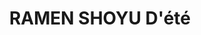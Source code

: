 ---
title: "RAMEN SHOYU D'été "
draft: false
layout: recettes
type: plat
categories:
  - Plat chaud
auteur: Auré
regime:
  - vegan
region: Japon
saison:
  - ete
cuisson: Oui
temperature: Chaud
plate: 100
quantite_desc: un bol d'environ 600ml par personne
check: Oui
checkAlwaysOk: false
ingredients:
  legumes:
    - title: Zestes de citron séchés
      unit: grammes
      quantite: 10
      commentaire: ou yuzu. Mixé très fin
    - title: Algue Nori
      quantite: 45
      unit: grammes
      commentaire: coupées en languettes. 16/feuilles
    - title: Cébette - Ciboule - Cive - Oignon vert
      quantite: 1.5
      unit: Kg
    - title: Epinard
      quantite: 2
      unit: Kg
    - title: Tomate
      quantite: 8
      unit: Kg
    - title: Ail
      quantite: 5
      unit: tête·s
      commentaire: Bouillon final
    - title: Gingembre bio
      quantite: 600
      unit: grammes
      commentaire: Bouillon final
    - title: Champignons
      quantite: 2
      unit: Kg
      commentaire: Bouillon final
    - title: Oignon
      quantite: 12
      unit: Kg
      commentaire: Bouillon final
    - title: Champignon shiitake séché
      quantite: 250
      unit: grammes
      commentaire: Taré
    - title: Ail
      quantite: 20
      unit: gousse·s
      commentaire: Taré
    - title: Gingembre bio
      quantite: 240
      unit: grammes
      commentaire: Taré
    - title: Algue Kombu
      quantite: 30
      unit: grammes
      commentaire: Taré à faire la veille
    - title: Champignon shiitake séché
      quantite: 500
      unit: grammes
      commentaire: Dashi
    - title: Algue Kombu
      quantite: 30
      unit: grammes
      commentaire: Dashi à faire la veille
  autres:
    - title: Eau
      quantite: 3
      unit: litre
      commentaire: Oeufs mollés Ajitama
    - title: Eau
      quantite: 70
      unit: litre
      commentaire: Dashi
  epices:
    - title: Miso blanc
      quantite: 400
      unit: grammes
      commentaire: 4gr à racler sur le bords du bol
    - title: Tamari (sauce)
      quantite: 150
      unit: ml
      commentaire: ou sauce soja. Oeufs mollés Ajitama
    - title: Sel
      quantite: 20
      unit: grammes
      commentaire: Taré
    - title: Vinaigre de riz
      quantite: 400
      unit: ml
      commentaire: Taré
    - title: Tamari (sauce)
      commentaire: ou Sauce Soja si on s'en fout du gluten
      quantite: 3
      unit: litre
  sucres:
    - title: Sucre en poudre
      quantite: 500
      unit: grammes
      commentaire: Oeufs mollés Ajitama
    - title: Sucre en poudre
      quantite: 200
      unit: grammes
      commentaire: Taré
  frais:
    - title: Tofu ferme
      quantite: 5
      unit: Kg
      commentaire: à laquer à la poêle ou plancha. Faire revenir dans l'huile puis
        déglacer à la sauce soja.
  lof:
    - title: huile de sésame
      quantite: 100
      unit: ml
      commentaire: 1 c.à.c par personne
    - title: Oeuf
      quantite: 105
      unit: unité
  sec:
    - title: Nouilles de riz
      quantite: 2.5
      unit: grammes
      commentaire: pour les sans gluten
    - title: Nouilles de blé ondulées Ramen
      quantite: 7
      unit: Kg
preparation: >-
  Récupérer les shiitakés du dashi, les essorer à la main et les trancher assez
  finement.


  Récuperer dans le taré les gingembre, ail et shiitakés et les émincer finement. Séparer les champignons du mélange gingembre et ail.


  **Le BOUILLON FINAL** :


  Émincer les oignons, les faire revenir dans les gamelles de la soupe, déglacer à la sauce soja (sans gluten) puis légèrement caraméliser avec du sucre.


  Ajouter les champignons de Paris et shiitakés coupés en  fines lamelles, puis l’ail et le gingembre hachés + ceux des taré et dashi.


  Verser tout le dashi préparé la veille et le faire chauffer à feu très doux. Avant l’ébullition (vers 80°C). Laisser cuire à feu doux encore 1 à 2h à découvert.


  ENFIN seulement ajouter le taré.


  Replonger les champignons et autres légumes cuits auparavant.


  **LEGUMES** :


  Couper en tranche les demi tomates.


  Tailler les cébettes, le vert en 0.5cm, le blanc à émincer finement. 


  **NOUILLES** :


  Cuire les nouilles selon instructions. A la sortie de cuisson, les rincer à l'eau afin qu'elles collent moins. Ne pas hésiter à les rincer à nouveau avant d'être servies. Il ne faut pas qu'elles collent.


  **MONTAGE D'UN BOL** :


  Déposer les nouilles dans le bol et les mélanger avec une grosse louche de bouillon + la cuillère d’huile de sésame. Relever les nouilles et les replacer au centre du bouillon.


  Déposer les accompagnements (tranches de tomates, oeuf ajitama coupé en deux, cube de tofu, cébettes, les carré d'algue nori sur le coté comme un jeu de cartes), saupoudrer la poudre de citron yuzu, enfin racler une cuillère de miso sur le bord du bol !!! YUMMI YUMMI !!
preparation24h: >-
  **LE DASHI** :


  Le dashi est un bouillon japonais qui est la base de nombreux plats et est indispensable pour donner à vos plats ce goût japonais authentique.


  Dans un récipient avec couvercle, mélanger dans l’eau froide les shitaké et le kombu. Laisser reposer au moins 4h, de préférence 12 à 24h.


  Il sera ensuite ajouté au bouillon.


  **LE TARE** (sauce) :


  Couper des tranches de gingembre (ce n’est pas nécessaire de le peler s'il est bio). Dans une casserole, ajouter tous les ingrédients du taré et mélanger.


  Faire chauffer à feu très doux (le minimum), dès l’apparition des premières petite bulles signe d’un début d’ébullition.

   Laisser mariner à température ambiante jusqu’au lendemain.

  **OEUF AJITAMA** :


  Mélanger l’eau, la sauce soja (sans gluten) et le sucre.


  Faire bouillir quelques secondes et bien mélanger.


  (Si l'on souhaite, ajouter 1-2 c.à.s de katsuobushi puis retirer du feu et laisser redescendre à température ambiante.)


  Faire bouillir une casserole d’eau avec quelques cuillères à soupe de vinaigre. Ajouter les œufs (qui sortent du frigo) et les cuire 6 minutes.


  Tremper les œufs dans un bol d’eau glacée pour stopper la cuisson. Les laisser bien bien refroidir puis les peler. Plus ils seront froids, plus sera facile l'écaillage.


  Dans des sacs congélation verser la marinade et y déposer les œufs. Laisser mariner 12 à 24 h en retournant les sachets délicatement de temps en temps.


  La marinade pourra être reversée dans la bouillon s'il n'est pas destiné à être végan.
astuces:
  - astuce: A la place de la Sauce Soja, j'ai proposé de la Sauce Tamari pour les
      histoires de gluten. A la place du Mirin, j'ai proposé  du Vinaigre de Riz
      + Sucre dans le Taré pour les histoires d'alcool.
publishDate: 2024-09-04T21:09:00.000Z
uuid: 9rqsh0k2
titleslug: -ramen-shoyu-dete_9rqsh0k2
---